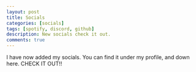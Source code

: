 ```yaml
---
layout: post
title: Socials
categories: [socials]
tags: [spotify, discord, github]
description: New socials check it out.
comments: true
---
```


I have now added my socials. You can find it under my profile, and down here. CHECK IT OUT!!

<span style="font-size: 3em;">[<i class="fab fa-discord"></i>](https://discordapp.com/users/erruj09#6478) [<i class="fab fa-spotify"></i>](https://open.spotify.com/user/swzf8q2e0tuvj3a7e6qsvrmag) [<i class="fab fa-github-alt"></i>](https://github.com/erruj09)</span>
